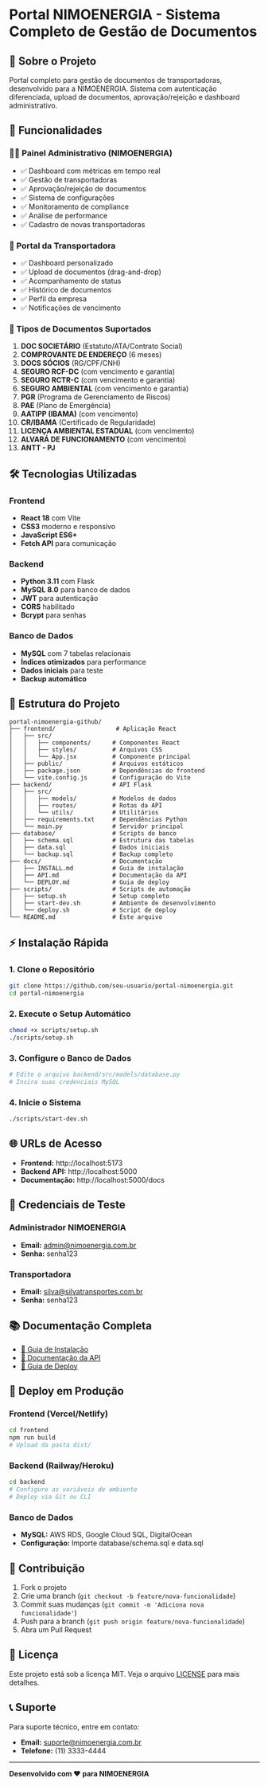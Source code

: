 # Portal NIMOENERGIA - Sistema Completo de Gestão de Documentos

## 🎯 Sobre o Projeto

Portal completo para gestão de documentos de transportadoras, desenvolvido para a NIMOENERGIA. Sistema com autenticação diferenciada, upload de documentos, aprovação/rejeição e dashboard administrativo.

## 🚀 Funcionalidades

### 👨‍💼 Painel Administrativo (NIMOENERGIA)
- ✅ Dashboard com métricas em tempo real
- ✅ Gestão de transportadoras
- ✅ Aprovação/rejeição de documentos
- ✅ Sistema de configurações
- ✅ Monitoramento de compliance
- ✅ Análise de performance
- ✅ Cadastro de novas transportadoras

### 🚛 Portal da Transportadora
- ✅ Dashboard personalizado
- ✅ Upload de documentos (drag-and-drop)
- ✅ Acompanhamento de status
- ✅ Histórico de documentos
- ✅ Perfil da empresa
- ✅ Notificações de vencimento

### 📄 Tipos de Documentos Suportados
1. **DOC SOCIETÁRIO** (Estatuto/ATA/Contrato Social)
2. **COMPROVANTE DE ENDEREÇO** (6 meses)
3. **DOCS SÓCIOS** (RG/CPF/CNH)
4. **SEGURO RCF-DC** (com vencimento e garantia)
5. **SEGURO RCTR-C** (com vencimento e garantia)
6. **SEGURO AMBIENTAL** (com vencimento e garantia)
7. **PGR** (Programa de Gerenciamento de Riscos)
8. **PAE** (Plano de Emergência)
9. **AATIPP (IBAMA)** (com vencimento)
10. **CR/IBAMA** (Certificado de Regularidade)
11. **LICENÇA AMBIENTAL ESTADUAL** (com vencimento)
12. **ALVARÁ DE FUNCIONAMENTO** (com vencimento)
13. **ANTT - PJ**

## 🛠️ Tecnologias Utilizadas

### Frontend
- **React 18** com Vite
- **CSS3** moderno e responsivo
- **JavaScript ES6+**
- **Fetch API** para comunicação

### Backend
- **Python 3.11** com Flask
- **MySQL 8.0** para banco de dados
- **JWT** para autenticação
- **CORS** habilitado
- **Bcrypt** para senhas

### Banco de Dados
- **MySQL** com 7 tabelas relacionais
- **Índices otimizados** para performance
- **Dados iniciais** para teste
- **Backup automático**

## 📁 Estrutura do Projeto

```
portal-nimoenergia-github/
├── frontend/                 # Aplicação React
│   ├── src/
│   │   ├── components/      # Componentes React
│   │   ├── styles/          # Arquivos CSS
│   │   └── App.jsx          # Componente principal
│   ├── public/              # Arquivos estáticos
│   ├── package.json         # Dependências do frontend
│   └── vite.config.js       # Configuração do Vite
├── backend/                 # API Flask
│   ├── src/
│   │   ├── models/          # Modelos de dados
│   │   ├── routes/          # Rotas da API
│   │   └── utils/           # Utilitários
│   ├── requirements.txt     # Dependências Python
│   └── main.py              # Servidor principal
├── database/                # Scripts do banco
│   ├── schema.sql           # Estrutura das tabelas
│   ├── data.sql             # Dados iniciais
│   └── backup.sql           # Backup completo
├── docs/                    # Documentação
│   ├── INSTALL.md           # Guia de instalação
│   ├── API.md               # Documentação da API
│   └── DEPLOY.md            # Guia de deploy
├── scripts/                 # Scripts de automação
│   ├── setup.sh             # Setup completo
│   ├── start-dev.sh         # Ambiente de desenvolvimento
│   └── deploy.sh            # Script de deploy
└── README.md                # Este arquivo
```

## ⚡ Instalação Rápida

### 1. Clone o Repositório
```bash
git clone https://github.com/seu-usuario/portal-nimoenergia.git
cd portal-nimoenergia
```

### 2. Execute o Setup Automático
```bash
chmod +x scripts/setup.sh
./scripts/setup.sh
```

### 3. Configure o Banco de Dados
```bash
# Edite o arquivo backend/src/models/database.py
# Insira suas credenciais MySQL
```

### 4. Inicie o Sistema
```bash
./scripts/start-dev.sh
```

## 🌐 URLs de Acesso

- **Frontend:** http://localhost:5173
- **Backend API:** http://localhost:5000
- **Documentação:** http://localhost:5000/docs

## 🔐 Credenciais de Teste

### Administrador NIMOENERGIA
- **Email:** admin@nimoenergia.com.br
- **Senha:** senha123

### Transportadora
- **Email:** silva@silvatransportes.com.br
- **Senha:** senha123

## 📚 Documentação Completa

- [📖 Guia de Instalação](docs/INSTALL.md)
- [🔌 Documentação da API](docs/API.md)
- [🚀 Guia de Deploy](docs/DEPLOY.md)

## 🚀 Deploy em Produção

### Frontend (Vercel/Netlify)
```bash
cd frontend
npm run build
# Upload da pasta dist/
```

### Backend (Railway/Heroku)
```bash
cd backend
# Configure as variáveis de ambiente
# Deploy via Git ou CLI
```

### Banco de Dados
- **MySQL:** AWS RDS, Google Cloud SQL, DigitalOcean
- **Configuração:** Importe database/schema.sql e data.sql

## 🤝 Contribuição

1. Fork o projeto
2. Crie uma branch (`git checkout -b feature/nova-funcionalidade`)
3. Commit suas mudanças (`git commit -m 'Adiciona nova funcionalidade'`)
4. Push para a branch (`git push origin feature/nova-funcionalidade`)
5. Abra um Pull Request

## 📄 Licença

Este projeto está sob a licença MIT. Veja o arquivo [LICENSE](LICENSE) para mais detalhes.

## 📞 Suporte

Para suporte técnico, entre em contato:
- **Email:** suporte@nimoenergia.com.br
- **Telefone:** (11) 3333-4444

---

**Desenvolvido com ❤️ para NIMOENERGIA**


